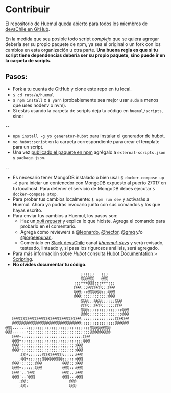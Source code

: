 # Contribuir

El repositorio de Huemul queda abierto para todos los miembros de [devsChile en GitHub](https://github.com/devschile).

En la medida que sea posible todo script _complejo_ que se quiera agregar debería ser su propio paquete de npm, ya sea el original o un fork con los cambios en esta organización u otra parte. **Una buena regla es que si tu script tiene dependencias debería ser su propio paquete, sino puede ir en la carpeta de scripts.**

## Pasos:

* Fork a tu cuenta de GitHub y clone este repo en tu local.
* `$ cd ruta/a/huemul`
* `$ npm install` o `$ yarn` (probablemente sea mejor usar `sudo` a menos que uses nodenv o nvm).
* Si estás usando la carpeta de scripts deja tu código en `huemul/scripts`, sino:

--

* `npm install -g yo generator-hubot` para instalar el generador de hubot.
* `yo hubot:script` en la carpeta correspondiente para crear el template para un script.
* Una vez [publicado el paquete en npm](https://gist.github.com/coolaj86/1318304) agrégalo a `external-scripts.json` y `package.json`.

--

* Es necesario tener MongoDB instalado o bien usar `$ docker-compose up -d` para iniciar un contenedor con MongoDB expuesto al puerto 27017 en tu localhost. Para detener el servicio de MongoDB debes ejecutar `$ docker-compose stop`.
* Para probar tus cambios localmente: `$ npm run dev` y activarás a Huemul. Ahora ya podrás invocarlo junto con sus comandos y los que hayas escrito.
* Para enviar tus cambios a Huemul, los pasos son:
  * Haz un [_pull request_](https://github.com/devschile/huemul/pulls) y explica lo que hiciste. Agrega el comando para probarlo en el comentario.
  * Agrega como reviewers a [@leonardo](https://devschile.slack.com/messages/huemul-devs/team/leonardo/), [@hector](https://devschile.slack.com/messages/huemul-devs/team/hector/), [@gmq](https://devschile.slack.com/messages/huemul-devs/team/gmq/) y/o [@jorgeepunan](https://devschile.slack.com/messages/huemul-devs/team/jorgeepunan/).
  * Coméntalo en [Slack devsChile](http://www.devschile.cl) canal [_#huemul-devs_](http://devschile.slack.com/messages/huemul-devs) y será revisado, testeado, linteado y, si pasa los rigurosos análisis, será agregado.
* Para más información sobre _Hubot_ consulta [Hubot Documentation > Scripting](https://hubot.github.com/docs/scripting/).
* **No olvides documentar tu código**.

```
                                 ;;;;;;   ;;;
                                 @@@@@@   @@@
                              ;;;+++@@@;;;+++;;;
                              @@@;;;@@@@@@;;;@@@
                              @@@;;;@@@@@@;;;@@@
                              @@@;;;;;;;;;;;;@@@
                                 @@@;;;@@@;;;;;;@@@
                                 @@@;;;@@@;;;;;;@@@
                                 @@@;;;;;;;;;;;;;;;@@@
                                 @@@;;;;;;;;;;;;;;;@@@
   @@@@@@@@@@@@@@@@@@@@@@@@@@@@@@;;;;;;;;;;;;;;;@@@@@@
   @@@@@@@@@@@@@@@@@@@@@@@@@@@@@@;;;;;;;;;;;;;;;@@@@@@
@@@......:;;;;;;;;;;;;;;;;;;;;;;;;;;;@@@@@@@@@
@@@......:;;;;;;;;;;;;;;;;;;;;;;;;;;;@@@@@@@@@
   @@@+;;;;;;;;;;;;;;;;;;;;;;;;;;;@@@
   @@@+;;;;;;;;;;;;;;;;;;;;;;;;;;;@@@
   @@@+;;;;;;;;;;;;;;;;;;;;;;;;@@@
   @@@+;;;;;;;;;;;;;;;;;;;;;;;;@@@
      ;@@+;;;;;;@@@@@@@@@;;;;;;@@@
      ;@@+;;;;;;@@@@@@@@@;;;;;;@@@
   @@@+;;;;;;@@@         @@@;;;@@@
   @@@+;;;;;;@@@         @@@;;;@@@
   @@@'..'@@@            @@@...@@@
   @@@'..'@@@            @@@...@@@
      ;@@;                  @@@
      ;@@;                  @@@
```
